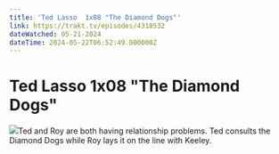 ```yaml
---
title: 'Ted Lasso  1x08 "The Diamond Dogs"' 
link: https://trakt.tv/episodes/4318532
dateWatched: 05-21-2024
dateTime: 2024-05-22T06:52:49.000000Z
---
```

# Ted Lasso  1x08 "The Diamond Dogs"

![](https://walter.trakt.tv/images/episodes/004/318/532/screenshots/thumb/a431d181c7.jpg)Ted and Roy are both having relationship problems. Ted consults the Diamond Dogs while Roy lays it on the line with Keeley.